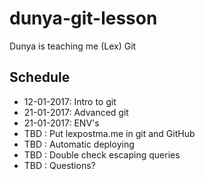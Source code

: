 # dunya-git-lesson
Dunya is teaching me (Lex) Git

## Schedule

- 12-01-2017: Intro to git
- 21-01-2017: Advanced git
- 21-01-2017: ENV's
- TBD       : Put lexpostma.me in git and GitHub
- TBD       : Automatic deploying
- TBD       : Double check escaping queries
- TBD       : Questions?
